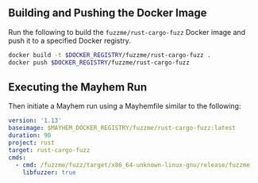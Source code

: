 ## Building and Pushing the Docker Image

Run the following to build the `fuzzme/rust-cargo-fuzz` Docker image and push it to a specified Docker registry.

```sh
docker build -t $DOCKER_REGISTRY/fuzzme/rust-cargo-fuzz .
docker push $DOCKER_REGISTRY/fuzzme/rust-cargo-fuzz
```

## Executing the Mayhem Run

Then initiate a Mayhem run using a Mayhemfile similar to the following:

```yaml
version: '1.13'
baseimage: $MAYHEM_DOCKER_REGISTRY/fuzzme/rust-cargo-fuzz:latest
duration: 90
project: rust
target: rust-cargo-fuzz
cmds:
  - cmd: /fuzzme/fuzz/target/x86_64-unknown-linux-gnu/release/fuzzme
    libfuzzer: true
```
